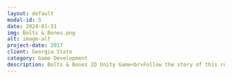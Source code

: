 ```yaml
---
layout: default
modal-id: 5
date: 2024-01-31
img: Bolts & Bones.png
alt: image-alt
project-date: 2017
client: Georgia State
category: Game Development
description: Bolts & Bones 2D Unity Game<br>Follow the story of this robot who was made to maintain peace in the graveyard. This project was originally a one level game, however this is currently under development with plans to be shipped out as a complete game in the near future.
---
```

